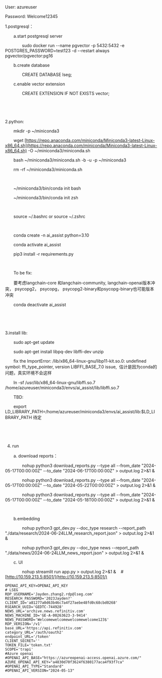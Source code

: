 User: azureuser

Password: Welcome12345

1.postgresql：

  a.start postgresql server

    sudo docker run --name pgvector -p 5432:5432 -e POSTGRES_PASSWORD=test123 -d --restart always pgvector/pgvector:pg16 

  b.create database

    CREATE DATABASE lseg;

  c.enable vector extension

    CREATE EXTENSION IF NOT EXISTS vector;

 

 

2.python:

  mkdir -p ~/miniconda3

  wget [https://repo.anaconda.com/miniconda/Miniconda3-latest-Linux-x86_64.sh](https://repo.anaconda.com/miniconda/Miniconda3-latest-Linux-x86_64.sh) -O ~/miniconda3/miniconda.sh

  bash ~/miniconda3/miniconda.sh -b -u -p ~/miniconda3

  rm -rf ~/miniconda3/miniconda.sh

 

  ~/miniconda3/bin/conda init bash

  ~/miniconda3/bin/conda init zsh

 

  source ~/.bashrc or source ~/.zshrc

 

  conda create -n ai_assist python=3.10

  conda activate ai_assist

  pip3 install -r requirements.py

 

  To be fix:

  要考虑langchain-core 和langchain-community, langchain-openai版本冲突， psycopg2， psycopg， psycopg2-binary和psycopg-binary也可能版本冲突

  conda deactivate ai_assist

 

 

3.install lib:

  sudo apt-get update

  sudo apt-get install libpq-dev libffi-dev unzip

  fix the ImportError: /lib/x86_64-linux-gnu/libp11-kit.so.0: undefined symbol: ffi_type_pointer, version LIBFFI_BASE_7.0 issue,  估计是因为conda的问题，真实环境不会这样

  ln -sf /usr/lib/x86_64-linux-gnu/libffi.so.7 /home/azureuser/miniconda3/envs/ai_assist/lib/libffi.so.7 

  TBD:

  export LD_LIBRARY_PATH=/home/azureuser/miniconda3/envs/ai_assist/lib:$LD_LIBRARY_PATH 待定

 

 

4. run

  a. download reports：

    nohup python3 download_reports.py --type all --from_date "2024-05-17T00:00:00Z" --to_date "2024-06-17T00:00:00Z" > output.log 2>&1 &

    nohup python3 download_reports.py --type all --from_date "2024-05-17T00:00:00Z" --to_date "2024-05-22T00:00:00Z" > output.log 2>&1 &

    nohup python3 download_reports.py --type all --from_date "2024-05-17T00:00:00Z" --to_date "2024-05-18T00:00:00Z" > output.log 2>&1 &

 

  b.embedding

    nohup python3 gpt_dev.py --doc_type research --report_path "./data/research/2024-06-24LLM_research_report.json" > output.log 2>&1 &

    nohup python3 gpt_dev.py --doc_type news --report_path "./data/news/2024-06-24LLM_news_report.json" > output.log 2>&1 &

  c. UI

    nohup streamlit run app.py > output.log 2>&1 &    #[http://10.159.213.5:8501/](http://10.159.213.5:8501/)

```
OPENAI_API_KEY=OPENAI_API_KEY
# LSEG
RDP_USERNAME='Jayden.zhang2.rdp@lseg.com'
RESEARCH_PASSWORD='2023Jayden?'
CLIENT_ID='a81277a0d63b46c7a4f27aebe48fd0c68cbd0268'
RSEARCH_UUID='GEDTC-744928'
NEWS_URL='archive.news.refinitiv.com'
NEWS_MACHINE_ID='GE-A-00263623-3-9414'
NEWS_PASSWORD='Welcomewelcomewelcomewelcome123$'
RDP_VERSION='/v1'
base_URL='https://api.refinitiv.com'
category_URL='/auth/oauth2'
endpoint_URL='/token'
CLIENT_SECRET=''
TOKEN_FILE='token.txt'
SCOPE='trapi'
#Azure openai
#OPENAI_API_BASE="https://azureopenai-access.openai.azure.com/"
AZURE_OPENAI_API_KEY="a4830d70f3624f6380177aca4f93f7ca"
#OPENAI_API_TYPE="Standard"
#OPENAI_API_VERSION="2024-05-13"
```